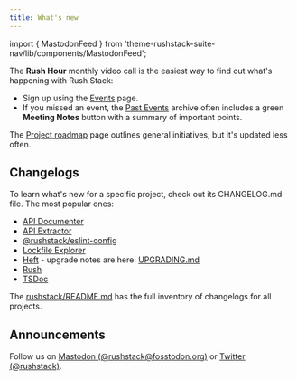 ```yaml
---
title: What's new
---
```


import { MastodonFeed } from 'theme-rushstack-suite-nav/lib/components/MastodonFeed';

The **Rush Hour** monthly video call is the easiest way to find out what's happening with Rush Stack:

- Sign up using the [Events](https://rushstack.io/community/events/) page.
- If you missed an event, the [Past Events](https://rushstack.io/community/past-events/) archive often
  includes a green **Meeting Notes** button with a summary of important points.

The [Project roadmap](./overview/roadmap.md) page outlines general initiatives, but it's updated less often.

## Changelogs

To learn what's new for a specific project, check out its CHANGELOG.md file. The most popular ones:

- [API Documenter](https://github.com/microsoft/rushstack/blob/main/apps/api-documenter/CHANGELOG.md)
- [API Extractor](https://github.com/microsoft/rushstack/blob/main/apps/api-extractor/CHANGELOG.md)
- [@rushstack/eslint-config](https://github.com/microsoft/rushstack/blob/main/eslint/eslint-config/CHANGELOG.md)
- [Lockfile Explorer](https://github.com/microsoft/rushstack/blob/main/apps/lockfile-explorer/CHANGELOG.md)
- [Heft](https://github.com/microsoft/rushstack/blob/main/apps/heft/CHANGELOG.md) - upgrade notes are here: [UPGRADING.md](https://github.com/microsoft/rushstack/blob/main/apps/heft/UPGRADING.md)
- [Rush](https://github.com/microsoft/rushstack/blob/main/apps/rush/CHANGELOG.md)
- [TSDoc](https://github.com/microsoft/tsdoc/blob/main/tsdoc/CHANGELOG.md)

The [rushstack/README.md](https://github.com/microsoft/rushstack#published-packages) has the full inventory
of changelogs for all projects.

## Announcements

Follow us on [Mastodon (@rushstack@fosstodon.org)](https://fosstodon.org/@rushstack) or [Twitter (@rushstack)](https://twitter.com/rushstack).

<MastodonFeed mastodonUserFullName="@rushstack@fosstodon.org" mastodonUserId="109525862248474026" maxFeedItems="6" />
